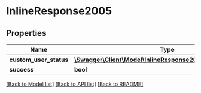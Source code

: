 # InlineResponse2005

## Properties
Name | Type | Description | Notes
------------ | ------------- | ------------- | -------------
**custom_user_status** | [**\Swagger\Client\Model\InlineResponse2005CustomUserStatus**](InlineResponse2005CustomUserStatus.md) |  | [optional] 
**success** | **bool** |  | [optional] 

[[Back to Model list]](../../README.md#documentation-for-models) [[Back to API list]](../../README.md#documentation-for-api-endpoints) [[Back to README]](../../README.md)

